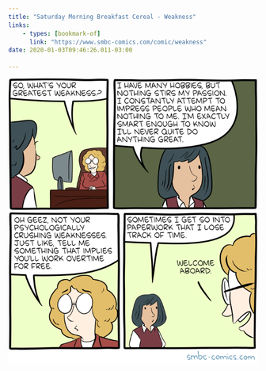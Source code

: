 ```yaml
---
title: "Saturday Morning Breakfast Cereal - Weakness"
links:
    - types: [bookmark-of]
      link: "https://www.smbc-comics.com/comic/weakness"
date: 2020-01-03T09:46:26.011-03:00

---
```


![](/uploads/job-interview-weakness.png)